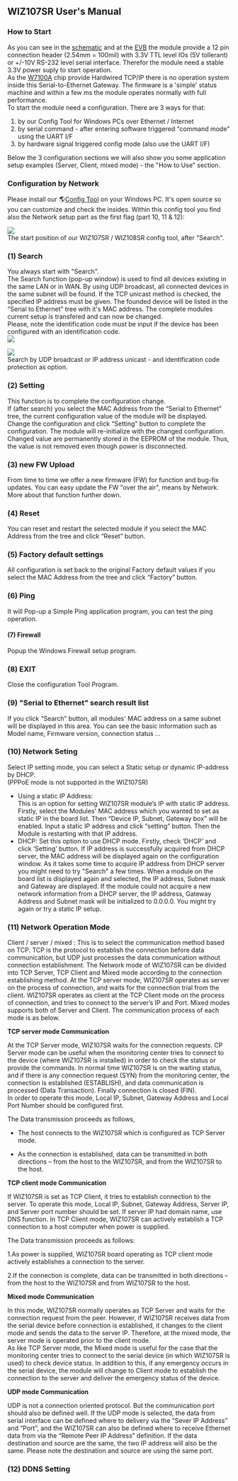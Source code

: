 ## WIZ107SR User's Manual

### How to Start

As you can see in the [schematic](/products/wiz107sr/wiz107sr_sch/start)
and at the [EVB](/products/wiz107sr/wiz107sr_EVB/start) the module
provide a 12 pin connection header (2.54mm = 100mil) with 3.3V TTL level
IOs (5V tollerant) or +/-10V RS-232 level serial interface. Therefor the
module need a stable 3.3V power suply to start operation.  
As the [W7100A](/products/w7100a/start) chip provide Hardwired TCP/IP
there is no operation system inside this Serial-to-Ethernet Gateway. The
firmware is a 'simple' status machine and within a few ms the module
operates normally with full performance.  
To start the module need a configuration. There are 3 ways for that:

1.  by our Config Tool for Windows PCs over Ethernet / Internet
2.  by serial command - after entering software triggered "command mode"
    using the UART I/F
3.  by hardware signal triggered config mode (also use the UART I/F)

Below the 3 configuration sections we will also show you some
application setup examples (Server, Client, mixed mode) - the "How to
Use" section.
### Configuration by Network

Please install our 🌎[Config
Tool](http://eucache.wiznet.co.kr/sub_modules/en/product/product_detail.asp?Refid=706&page=1&cate1=5&cate2=8&cate3=0&pid=1092&cType=2)
on your Windows PC. It's open source so you can customize and check the
insides. Within this config tool you find also the Network setup part as
the first flag (part 10, 11 & 12):  
  
![](/document_framework/img/products/wiz107sr/wiz107sr_um/wiz107sr_network.jpg)  
The start position of our WIZ107SR / WIZ108SR config tool, after
"Search".  
### (1) Search
You always start with "Search".  
The Search function (pop-up window) is used to find all devices existing
in the same LAN or in WAN. By using UDP broadcast, all connected devices
in the same subnet will be found. If the TCP unicast method is checked,
the specified IP address must be given. The founded device will be
listed in the “Serial to Ethernet” tree with it's MAC address. The
complete modules current setup is transfered and can now be changed.  
Please, note the identification code must be input if the device has
been configured with an identification code.  
![](/document_framework/img/products/wiz107sr/wiz107sr_um/wiz107sr_search-udp.jpg)

![](/document_framework/img/products/wiz107sr/wiz107sr_um/wiz107sr_search-tcp.jpg)  
Search by UDP broadcast or IP address unicast - and identification code
protection as option.  
### (2) Setting
This function is to complete the configuration
change.  
If (after search) you select the MAC Address from the “Serial to
Ethernet” tree, the current configuration value of the module will be
displayed. Change the configuration and click “Setting” button to
complete the configuration. The module will re-initialize with the
changed configuration. Changed value are permanently stored in the
EEPROM of the module. Thus, the value is not removed even though power
is disconnected.  
### (3) new FW Upload 
From time to time we offer a new firmware
(FW) for function and bug-fix updates. You can easy update the FW "over
the air", means by Network. More about that function further down.  
### (4) Reset
You can reset and restart the selected module if you
select the MAC Address from the tree and click “Reset” button.  
### (5) Factory default settings
All configuration is set back to
the original Factory default values if you select the MAC Address from
the tree and click “Factory” button.  
### (6) Ping
It will Pop-up a Simple Ping application program, you
can test the ping operation.
#### (7) Firewall

Popup the Windows Firewall setup program.  
### (8) EXIT 
Close the configuration Tool Program.  
### (9) "Serial to Ethernet" search result list
If you click
“Search” button, all modules' MAC address on a same subnet will be
displayed in this area. You can see the basic information such as Model
name, Firmware version, connection status ...  
### (10) Network Seting  
Select IP setting mode, you can select a
Static setup or dynamic IP-address by DHCP.  
(PPPoE mode is not supported in the WIZ107SR)  
   - Using a static IP Address:  
This is an option for setting WIZ107SR module’s IP with static IP
address. Firstly, select the Modules' MAC address which you wanted to
set as static IP in the board list. Then “Device IP, Subnet, Gateway
box” will be enabled. Input a static IP address and click “setting”
button. Then the Module is restarting with that IP address.  
   - DHCP: Set this option to use DHCP mode. Firstly, check ‘DHCP’ and
click ‘Setting’ button. If IP address is successfully acquired from DHCP
server, the MAC address will be displayed again on the configuration
window. As it takes some time to acquire IP address from DHCP server you
might need to try "Search" a few times. When a module on the board list
is displayed again and selected, the IP address, Subnet mask and Gateway
are displayed. If the module could not acquire a new network information
from a DHCP server, the IP address, Gateway Address and Subnet mask will
be initialized to 0.0.0.0. You might try again or try a static IP
setup.  
### (11) Network Operation Mode 
Client / server / mixed : This is
to select the communication method based on TCP. TCP is the protocol to
establish the connection before data communication, but UDP just
processes the data communication without connection establishment. The
Network mode of WIZ107SR can be divided into TCP Server, TCP Client and
Mixed mode according to the connection establishing method. At the TCP
server mode, WIZ107SR operates as server on the process of connection,
and waits for the connection trial from the client. WIZ107SR operates as
client at the TCP Client mode on the process of connection, and tries to
connect to the server’s IP and Port. Mixed modes supports both of Server
and Client. The communication process of each mode is as below.

**TCP server mode Communication**

At the TCP Server mode, WIZ107SR waits for the connection requests.
CP Server mode can be useful when the monitoring center tries to connect
to the device (where WIZ107SR is installed) in order to check the status
or provide the commands. In normal time WIZ107SR is on the waiting
status, and if there is any connection request (SYN) from the monitoring
center, the connection is established (ESTABLISH), and data
communication is processed (Data Transaction). Finally connection is
closed (FIN).  
In order to operate this mode, Local IP, Subnet, Gateway Address and
Local Port Number should be configured first.

The Data transmission proceeds as follows,

  - The host connects to the WIZ107SR which is configured as TCP Server
mode.

  - As the connection is established, data can be transmitted in both
directions – from the host to the WIZ107SR, and from the WIZ107SR to the
host.

**TCP client mode Communication**

If WIZ107SR is set as TCP Client, it tries to establish connection to
the server. To operate this mode, Local IP, Subnet, Gateway Address,
Server IP, and Server port number should be set. If server IP had domain
name, use DNS function. In TCP Client mode, WIZ107SR can actively
establish a TCP connection to a host computer when power is supplied.

The Data transmission proceeds as follows:

  1.As power is supplied, WIZ107SR board operating as TCP client mode
actively establishes a connection to the server.

  2.If the connection is complete, data can be transmitted in both
directions – from the host to the WIZ107SR and from WIZ107SR to the
host.

**Mixed mode Communication**

In this mode, WIZ107SR normally operates as TCP Server and waits for the
connection request from the peer. However, if WIZ107SR receives data
from the serial device before connection is established, it changes to
the client mode and sends the data to the server IP. Therefore, at the
mixed mode, the server mode is operated prior to the client mode.  
As like TCP Server mode, the Mixed mode is useful for the case that the
monitoring center tries to connect to the serial device (in which
WIZ107SR is used) to check device status. In addition to this, if any
emergency occurs in the serial device, the module will change to Client
mode to establish the connection to the server and deliver the emergency
status of the device.

**UDP mode Communication**

UDP is not a connection oriented protocol. But the communication port
should also be defined well. If the UDP mode is selected, the data from
serial interface can be defined where to delivery via the “Sever IP
Address” and “Port”, and the WIZ107SR can also be defined where to
receive Ethernet data from via the “Remote Peer IP Address” definition.
If the data destination and source are the same, the two IP address will
also be the same. Please note the destination and source are using the
same port.  
### (12) DDNS Setting
